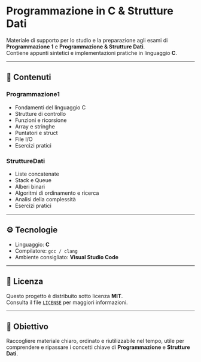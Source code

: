 # Programmazione in C & Strutture Dati

Materiale di supporto per lo studio e la preparazione agli esami di **Programmazione 1** e **Programmazione & Strutture Dati**.  
Contiene appunti sintetici e implementazioni pratiche in linguaggio **C**.

---

## 📌 Contenuti

### Programmazione1
- Fondamenti del linguaggio C
- Strutture di controllo
- Funzioni e ricorsione
- Array e stringhe
- Puntatori e struct
- File I/O
- Esercizi pratici

### StruttureDati
- Liste concatenate
- Stack e Queue
- Alberi binari
- Algoritmi di ordinamento e ricerca
- Analisi della complessità
- Esercizi pratici

---

## ⚙️ Tecnologie
- Linguaggio: **C**
- Compilatore: `gcc / clang`
- Ambiente consigliato: **Visual Studio Code**

---

## 📝 Licenza
Questo progetto è distribuito sotto licenza **MIT**.  
Consulta il file [`LICENSE`](./LICENSE) per maggiori informazioni.

---

## 🚀 Obiettivo
Raccogliere materiale chiaro, ordinato e riutilizzabile nel tempo, utile per comprendere e ripassare i concetti chiave di **Programmazione** e **Strutture Dati**.

